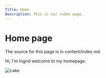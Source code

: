 ```yaml
---
Title: Home
Description: This is our index page.
---
```


Home page
==========================

The source for this page is in content/index.md.

Hi, I'm Ingrid welcome to my homepage.

![cake](image/cake1-unsplash.jpg?w=150)